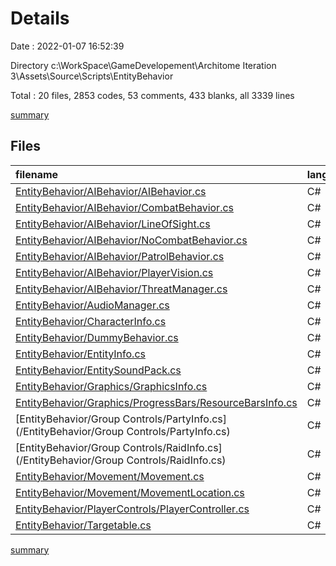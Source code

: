 # Details

Date : 2022-01-07 16:52:39

Directory c:\WorkSpace\GameDevelopement\Architome Iteration 3\Assets\Source\Scripts\EntityBehavior

Total : 20 files,  2853 codes, 53 comments, 433 blanks, all 3339 lines

[summary](results.md)

## Files
| filename | language | code | comment | blank | total |
| :--- | :--- | ---: | ---: | ---: | ---: |
| [EntityBehavior/AIBehavior/AIBehavior.cs](/EntityBehavior/AIBehavior/AIBehavior.cs) | C# | 133 | 2 | 14 | 149 |
| [EntityBehavior/AIBehavior/CombatBehavior.cs](/EntityBehavior/AIBehavior/CombatBehavior.cs) | C# | 147 | 2 | 26 | 175 |
| [EntityBehavior/AIBehavior/LineOfSight.cs](/EntityBehavior/AIBehavior/LineOfSight.cs) | C# | 224 | 1 | 30 | 255 |
| [EntityBehavior/AIBehavior/NoCombatBehavior.cs](/EntityBehavior/AIBehavior/NoCombatBehavior.cs) | C# | 53 | 2 | 19 | 74 |
| [EntityBehavior/AIBehavior/PatrolBehavior.cs](/EntityBehavior/AIBehavior/PatrolBehavior.cs) | C# | 12 | 2 | 5 | 19 |
| [EntityBehavior/AIBehavior/PlayerVision.cs](/EntityBehavior/AIBehavior/PlayerVision.cs) | C# | 42 | 2 | 11 | 55 |
| [EntityBehavior/AIBehavior/ThreatManager.cs](/EntityBehavior/AIBehavior/ThreatManager.cs) | C# | 193 | 3 | 27 | 223 |
| [EntityBehavior/AudioManager.cs](/EntityBehavior/AudioManager.cs) | C# | 35 | 2 | 8 | 45 |
| [EntityBehavior/CharacterInfo.cs](/EntityBehavior/CharacterInfo.cs) | C# | 202 | 2 | 32 | 236 |
| [EntityBehavior/DummyBehavior.cs](/EntityBehavior/DummyBehavior.cs) | C# | 63 | 2 | 16 | 81 |
| [EntityBehavior/EntityInfo.cs](/EntityBehavior/EntityInfo.cs) | C# | 848 | 13 | 96 | 957 |
| [EntityBehavior/EntitySoundPack.cs](/EntityBehavior/EntitySoundPack.cs) | C# | 9 | 1 | 2 | 12 |
| [EntityBehavior/Graphics/GraphicsInfo.cs](/EntityBehavior/Graphics/GraphicsInfo.cs) | C# | 105 | 3 | 18 | 126 |
| [EntityBehavior/Graphics/ProgressBars/ResourceBarsInfo.cs](/EntityBehavior/Graphics/ProgressBars/ResourceBarsInfo.cs) | C# | 44 | 3 | 10 | 57 |
| [EntityBehavior/Group Controls/PartyInfo.cs](/EntityBehavior/Group Controls/PartyInfo.cs) | C# | 259 | 3 | 41 | 303 |
| [EntityBehavior/Group Controls/RaidInfo.cs](/EntityBehavior/Group Controls/RaidInfo.cs) | C# | 22 | 2 | 5 | 29 |
| [EntityBehavior/Movement/Movement.cs](/EntityBehavior/Movement/Movement.cs) | C# | 149 | 2 | 24 | 175 |
| [EntityBehavior/Movement/MovementLocation.cs](/EntityBehavior/Movement/MovementLocation.cs) | C# | 23 | 2 | 6 | 31 |
| [EntityBehavior/PlayerControls/PlayerController.cs](/EntityBehavior/PlayerControls/PlayerController.cs) | C# | 222 | 2 | 28 | 252 |
| [EntityBehavior/Targetable.cs](/EntityBehavior/Targetable.cs) | C# | 68 | 2 | 15 | 85 |

[summary](results.md)